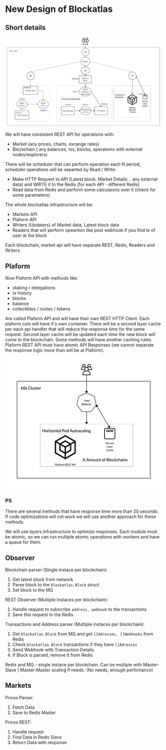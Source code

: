 # New Design of Blockatlas

## Short details
![Image Platform](https://raw.githubusercontent.com/EnoRage/blockatlas-report-jan-2020/master/blockatlas.jpeg)


We will have consistent REST API for operations with:
- Market (any prices, charts, excange rates)
- Blockchain ( any balances, txs, blocks, operations with external nodes/explorers)

There will be scheduler that can perform operation each N period, scheduler operations will be separted by Read / Write:
- Make HTTP Request to API (Latest block, Market Details .. any external data) and WRITE it to the Redis (for each API - different Redis)
- Read data from Redis and perform some calculaions over it (check for some parameters)

The whole blockatlas infrastructure will be:
- Markets API
- Plaform API
- Writers (Updaters) of Market data, Latest block data
- Readers that will perform opeartion like post webhook if you find tx of user at the block

Each blockchain, market api will have separate REST, Redis, Readers and Writers

## Plaform 

Now Plaform API with methods like:
- staking / delegations
- tx history
- blocks
- balance
- collectibles / routes / tokens

Are called Plaform API and will have their own REST HTTP Client. Each plaform coin will have it's own container. 
There will be a second layer cache per each api handler that will reduce the response time for the same request. Second layer cache will be updated each time the new block will come to the blockchain. Some methods will have another caching rules.
Plaform REST API must have atomic API Responses (we cannot separate the response logic more than will be at Plaform). 

![Image Platform](https://github.com/EnoRage/blockatlas-report-jan-2020/raw/master/platform.png)

### PS
There are several methods that have response time more than 20 seconds. If code optimizations will not work we will use another approach for these methods.

We will use layers infrastructure to optimize responses. Each module must be atomic, so we can run multiple atomic operations with workers and have a queue for them.

## Observer

Blockchain parser (Single instace per blockchain):
1. Get latest block from network
2. Parse block to the `blockatlas.Block` struct
3. Set block to the MQ

REST Observer (Multiple instaces per blockchain): 
1. Handle request to subscribe `address, webhook` to the transactions
2. Save this request to the Redis 

Transactions and Address parser (Multiple instaces per blockchain):
1. Get `blockatlas.Block` from MQ and get `[]Adresses, []Webhooks` from Redis 
2. Check `blockatlas.Block` transactions if they have `[]Adresses`
4. Send Webhook with Transaction Details
5. If Block is parsed, remove it from Redis 

Redis and MQ - single instace per blockchain. Can be multiple with Master-Slave | Master-Master scaling if needs. (No needs, enough perfomance)

## Markets

Prices Parser:
1. Fetch Data
2. Save to Redis Master

Prices REST:
1. Handle request
2. Find Data in Redis Slave
3. Return Data with response
